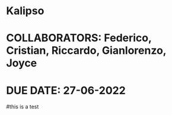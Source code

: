 # Kalipso

# COLLABORATORS: Federico, Cristian, Riccardo, Gianlorenzo, Joyce

# DUE DATE: 27-06-2022

#this is a test
